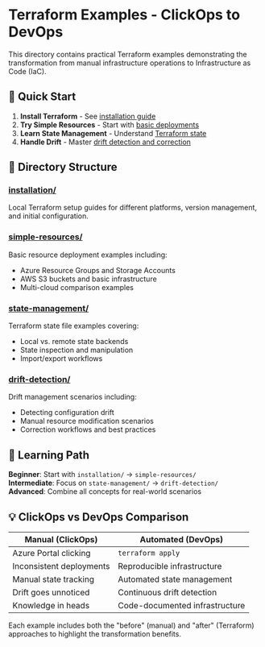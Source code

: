 # Terraform Examples - ClickOps to DevOps

This directory contains practical Terraform examples demonstrating the transformation from manual infrastructure operations to Infrastructure as Code (IaC).

## 🚀 Quick Start

1. **Install Terraform** - See [installation guide](./installation/)
2. **Try Simple Resources** - Start with [basic deployments](./simple-resources/)
3. **Learn State Management** - Understand [Terraform state](./state-management/)
4. **Handle Drift** - Master [drift detection and correction](./drift-detection/)

## 📁 Directory Structure

### [installation/](./installation/)
Local Terraform setup guides for different platforms, version management, and initial configuration.

### [simple-resources/](./simple-resources/)
Basic resource deployment examples including:
- Azure Resource Groups and Storage Accounts
- AWS S3 buckets and basic infrastructure
- Multi-cloud comparison examples

### [state-management/](./state-management/)
Terraform state file examples covering:
- Local vs. remote state backends
- State inspection and manipulation
- Import/export workflows

### [drift-detection/](./drift-detection/)
Drift management scenarios including:
- Detecting configuration drift
- Manual resource modification scenarios
- Correction workflows and best practices

## 🎯 Learning Path

**Beginner**: Start with `installation/` → `simple-resources/`  
**Intermediate**: Focus on `state-management/` → `drift-detection/`  
**Advanced**: Combine all concepts for real-world scenarios

## 💡 ClickOps vs DevOps Comparison

| Manual (ClickOps) | Automated (DevOps) |
|------------------|-------------------|
| Azure Portal clicking | `terraform apply` |
| Inconsistent deployments | Reproducible infrastructure |
| Manual state tracking | Automated state management |
| Drift goes unnoticed | Continuous drift detection |
| Knowledge in heads | Code-documented infrastructure |

Each example includes both the "before" (manual) and "after" (Terraform) approaches to highlight the transformation benefits.